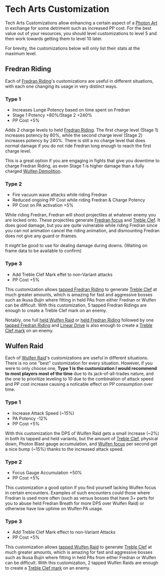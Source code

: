# Tech Arts Customization

Tech Arts Customizations allow enhancing a certain aspect of a [Photon Art](#photon-arts) in exchange for some detriment such as increased PP cost. For the best value out of your resources, you should level customizations to level 5 and then work towards getting them to level 10 later.

For brevity, the customizations below will only list their stats at the maximum level.

## Fredran Riding

Each of [Fredran Riding](#fredran-riding)'s customizations are useful in different situations, with each one changing its usage in very distinct ways.

### Type 1

- Increases Lunge Potency based on time spent on Fredran
- Stage 1 Potency +80%/Stage 2 +240%
- PP Cost +5%

Adds 2 charge levels to held [Fredran Riding](#fredran-riding).
The first charge level (Stage 1) increases potency by 80%, while the second charge level (Stage 2) increases potency by 240%.
There is still a no charge level that does normal damage if you do not ride Fredran long enough to reach the first charge level.

This is a great option if you are engaging in fights that give you downtime to charge Fredran Riding, as even Stage 1 is higher damage than a fully charged [Wulfen Demolition](#wulfen-demolition).

### Type 2

- Fire vacuum wave attacks while riding Fredran
- Reduced ongoing PP Cost while riding Fredran & Charge Potency
- PP Cost on PA activation +5%

While riding Fredran, Fredran will shoot projectiles at whatever enemy you are locked onto.
These projectiles generate [Fredran focus](#harmonizer-focus) and [Treble Clef](#treble-clef).
It does good damage, but you are quite vulnerable while riding Fredran since you can not animation cancel the riding animation, and dismounting Fredran does not give any guard or iframes.

It *might* be good to use for dealing damage during downs. (Waiting on frame data to be available to confirm)

### Type 3

- Add Treble Clef Mark effet to non-Variant attacks
- PP Cost +5%

This customization allows [tapped Fredran Riding](#tapped-fredran-riding) to generate [Treble Clef](#treble-clef-marking) at much greater amounts, which is amazing for fast and aggressive bosses such as Ikusa Bujin where fitting in held PAs from either Fredran or Wulfen can be difficult. With this customization, 5 tapped Fredran Ridings are enough to create a Treble Clef mark on an enemy.

Notably, one full [held Wulfen Raid](#held-wulfen-raid) or [held Fredran Riding](#held-fredran-riding) followed by one [tapped Fredran Riding](#tapped-fredran-riding) and [Linear Drive](#linear-drive) is also enough to create a [Treble Clef mark](#treble-clef-marking) on an enemy.

## Wulfen Raid

Each of [Wulfen Raid](#wulfen-raid)'s customizations are useful in different situations. There is no one "best" customization for every situation.
However, if you were to only choose one, **Type 1 is the customization I would recommend to most players most of the time** due to its jack-of-all-trades nature, and the one to prioritize leveling to 10 due to the combination of attack speed and PP cost increase causing a noticable effect on PP consumption over time.

### Type 1

- Increase Attack Speed (~15%)
- PA Potency -12%
- PP Cost +5%

With this customization the DPS of Wulfen Raid gets a small increase (~2%) in both its tapped and held variants, but the amount of [Treble Clef](#treble-clef-marking), physical down, Photon Blast gauge accumulation, and [Wulfen focus](#harmonizer-focus) per second get a nice bump (~15%) thanks to the increased attack speed.

### Type 2

- Focus Gauge Accumulation +50%
- PP Cost +5%

This customization a good option if you find yourself lacking Wulfen focus in certain encounters. Examples of such encounters could those where Fredran is used more often (such as versus bosses that have 3+ parts for you to abuse held Fredran Breath for more DPS over Wulfen Raid) or otherwise have low uptime on Wulfen PA usage.

### Type 3

- Add Treble Clef Mark effect to non-Variant Attacks
- PP Cost +5%

This customization allows [tapped Wulfen Raid](#tapped-wulfen-raid) to generate [Treble Clef](#treble-clef-marking) at much greater amounts, which is amazing for fast and aggressive bosses such as Ikusa Bujin where fitting in held PAs from either Fredran or Wulfen can be difficult. With this customization, 2 tapped Wulfen Raids are enough to create a [Treble Clef mark](#treble-clef-marking) on an enemy.
